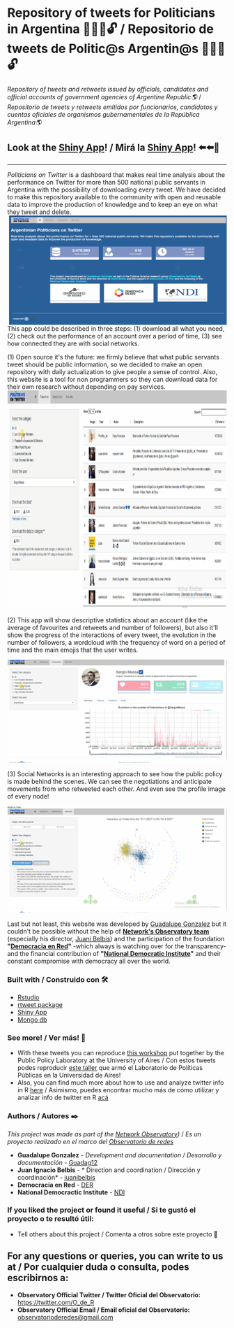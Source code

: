 # Repository of tweets for Politicians in Argentina 👨‍👩‍💼🔓 / Repositorio de tweets de Politic@s Argentin@s 👨‍👩‍💼🔓


_Repository of tweets and retweets issued by officials, candidates and official accounts of government agencies of Argentine Republic🌎_ /
_Repositorio de tweets y retweets emitidos por funcionarios, candidatos y cuentas oficiales de organismos gubernamentales de la República Argentina🌎_


## Look at the [Shiny App](https://oderedes.shinyapps.io/oder)! / Mirá la [Shiny App](https://oderedes.shinyapps.io/oder)! ⬅️⬅️🤩

---

*Politicians on Twitter* is a dashboard that makes real time analysis about the performance on Twitter for more than 500 national public servants in Argentina with the possibility of downloading every tweet. We have decided to make this repository available to the community with open and reusable data to improve the production of knowledge and to keep an eye on what they tweet and delete. 
<img src="https://github.com/Observatorio-de-Redes/politicosentwitter/raw/main/ShinyApp/www/shiny%20contest/img%20def.png" width="500" height="250" align = "right" />

This app could be described in three steps: (1) download all what you need, (2) check out the performance of an account over a period of time, (3) see how connected they are with social networks.

(1) Open source it's the future: we firmly believe that what public servants tweet should be public information, so we decided to make an open repository with daily actualization to give people a sense of control. Also, this website is a tool for non programmers so they can download data for their own research without depending on pay services.
  <img src="https://github.com/Observatorio-de-Redes/politicosentwitter/raw/main/ShinyApp/www/shiny%20contest/gif1_def.gif" width="1000" height="500"/>


(2) This app will show descriptive statistics about an account (like the average of favourites and retweets and number of followers), but also it'll show the progress of the interactions of every tweet, the evolution in the number of followers, a wordcloud with the frequency of word on a period of time and the main emojis that the user writes.

![](https://github.com/Observatorio-de-Redes/politicosentwitter/raw/main/ShinyApp/www/shiny%20contest/gif2_def.gif)

(3) Social Networks is an interesting approach to see how the public policy is made behind the scenes. We can see the negotiations and anticipate movements from who retweeted each other. And even see the profile image of every node!

![](https://github.com/Observatorio-de-Redes/politicosentwitter/raw/main/ShinyApp/www/shiny%20contest/gif3_def.gif)

Last but not least, this website was developed by [Guadalupe Gonzalez](https://twitter.com/guadag12) but it couldn't be possible without the help of [**Network's Observatory team**](https://twitter.com/O_de_R) (especially his director, [Juani Belbis](https://twitter.com/juanibelbis)) and the participation of the foundation **"[Democracia en Red](https://twitter.com/fundacionDER)"** -which always is watching over for the transparency- and the financial contribution of **"[National Democratic Institute](https://twitter.com/NDI)"** and their constant compromise with democracy all over the world.



### Built with / Construido con 🛠️

* [Rstudio](https://rstudio.com/) 
* [rtweet package](https://cran.r-project.org/web/packages/rtweet/rtweet.pdf)
* [Shiny App](https://shiny.rstudio.com)
* [Mongo db](https://www.mongodb.com/es)


### See more! / Ver más! 📖

* With these tweets you can reproduce [this workshop](https://github.com/labpoliticasuba/Taller-de-Twitter) put together by the Public Policy Laboratory at the University of Aires / Con estos tweets podes reproducir [este taller](https://github.com/labpoliticasuba/Taller-de-Twitter) que armó el Laboratorio de Políticas Públicas en la Universidad de Aires!
* Also, you can find much more about how to use and analyze twitter info in R [here](https://mkearney.github.io/nicar_tworkshop/#1) / Asimismo, puedes encontrar mucho más de cómo utilizar y analizar info de twitter en R [acá](https://mkearney.github.io/nicar_tworkshop/#1)

### Authors / Autores ✒️

_This project was made as part of the [Network Observatory](https://twitter.com/O_de_R))_ / _Es un proyecto realizado en el marco del [Observatorio de redes](https://twitter.com/O_de_R)_

* **Guadalupe Gonzalez** - *Development and documentation / Desarrollo y documentación* - [Guadag12](https://github.com/Guadag12)
* **Juan Ignacio Belbis** - * Direction and coordination / Dirección y coordinación* - [juanibelbis](https://twitter.com/juanibelbis)
* **Democracia en Red** -  [DER](https://twitter.com/fundacionDER)
* **National Democractic Institute** - [NDI](https://twitter.com/NDI)

### If you liked the project or found it useful / Si te gustó el proyecto o te resultó útil:

* Tell others about this project / Comenta a otros sobre este proyecto 📢

## For any questions or queries, you can write to us at / Por cualquier duda o consulta, podes escribirnos a:
* **Observatory Official Twitter / Twitter Oficial del Observatorio:** https://twitter.com/O_de_R
* **Observatory Official Email / Email oficial del Observatorio:** observatorioderedes@gmail.com
